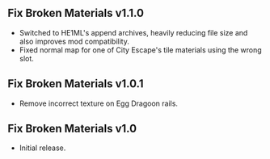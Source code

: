 ## Fix Broken Materials v1.1.0
- Switched to HE1ML's append archives, heavily reducing file size and also improves mod compatibility.
- Fixed normal map for one of City Escape's tile materials using the wrong slot.

## Fix Broken Materials v1.0.1
- Remove incorrect texture on Egg Dragoon rails.

## Fix Broken Materials v1.0
- Initial release.
